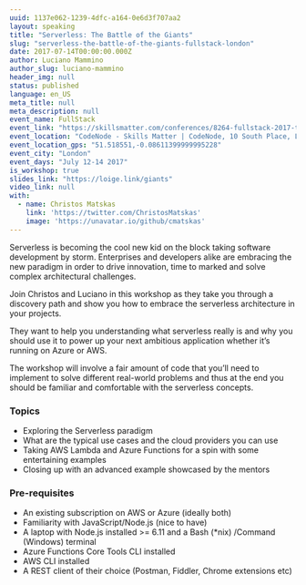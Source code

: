 ```yaml
---
uuid: 1137e062-1239-4dfc-a164-0e6d3f707aa2
layout: speaking
title: "Serverless: The Battle of the Giants"
slug: "serverless-the-battle-of-the-giants-fullstack-london"
date: 2017-07-14T00:00:00.000Z
author: Luciano Mammino
author_slug: luciano-mammino
header_img: null
status: published
language: en_US
meta_title: null
meta_description: null
event_name: FullStack
event_link: "https://skillsmatter.com/conferences/8264-fullstack-2017-the-conference-on-javascript-node-and-internet-of-things"
event_location: "CodeNode - Skills Matter | CodeNode, 10 South Place, London, EC2M 7EB, GB"
event_location_gps: "51.518551,-0.08611399999995228"
event_city: "London"
event_days: "July 12-14 2017"
is_workshop: true
slides_link: "https://loige.link/giants"
video_link: null
with:
  - name: Christos Matskas
    link: 'https://twitter.com/ChristosMatskas'
    image: 'https://unavatar.io/github/cmatskas'
---
```


Serverless is becoming the cool new kid on the block taking software development by storm. Enterprises and developers alike are embracing the new paradigm in order to drive innovation, time to marked and solve complex architectural challenges.

Join Christos and Luciano in this workshop as they take you through a discovery path and show you how to embrace the serverless architecture in your projects.

They want to help you understanding what serverless really is and why you should use it to power up your next ambitious application whether it’s running on Azure or AWS.

The workshop will involve a fair amount of code that you’ll need to implement to solve different real-world problems and thus at the end you should be familiar and comfortable with the serverless concepts.

### Topics

- Exploring the Serverless paradigm
- What are the typical use cases and the cloud providers you can use
- Taking AWS Lambda and Azure Functions for a spin with some entertaining examples
- Closing up with an advanced example showcased by the mentors

### Pre-requisites

- An existing subscription on AWS or Azure (ideally both)
- Familiarity with JavaScript/Node.js (nice to have)
- A laptop with Node.js installed >= 6.11 and a Bash (\*nix) /Command (Windows) terminal
- Azure Functions Core Tools CLI installed
- AWS CLI installed
- A REST client of their choice (Postman, Fiddler, Chrome extensions etc)
